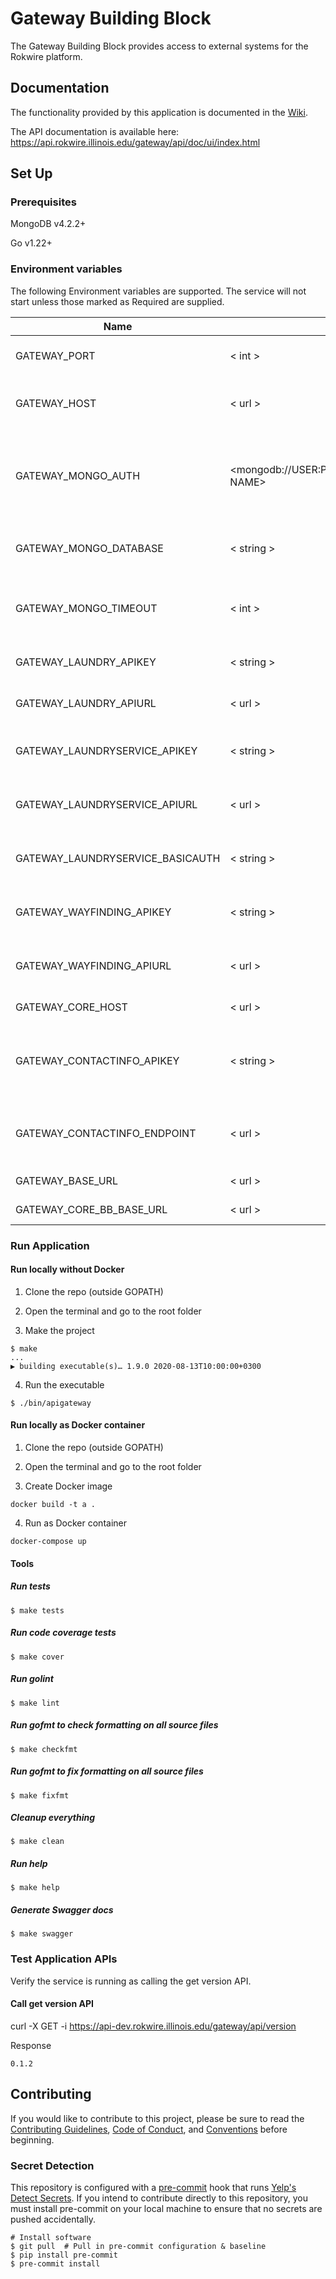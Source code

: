 # Gateway Building Block

The Gateway Building Block provides access to external systems for the Rokwire platform.

## Documentation
The functionality provided by this application is documented in the [Wiki](https://github.com/rokwire/gateway-building-block/wiki).

The API documentation is available here: https://api.rokwire.illinois.edu/gateway/api/doc/ui/index.html

## Set Up

### Prerequisites

MongoDB v4.2.2+

Go v1.22+

### Environment variables
The following Environment variables are supported. The service will not start unless those marked as Required are supplied.

Name|Format|Required|Description
---|---|---|---
GATEWAY_PORT | < int > | yes | The port number of the listening port
GATEWAY_HOST | < url > | yes | URL where this application is being hosted
GATEWAY_MONGO_AUTH | <mongodb://USER:PASSWORD@HOST:PORT/DATABASE NAME> | yes | MongoDB authentication string. The user must have read/write privileges.
GATEWAY_MONGO_DATABASE | < string > | yes | MongoDB database name e.g dining_db
GATEWAY_MONGO_TIMEOUT | < int > | no | MongoDB timeout in milliseconds. Defaults to 500
GATEWAY_LAUNDRY_APIKEY | < string > | yes | API Key for laundry view information
GATEWAY_LAUNDRY_APIURL | < url > | yes | Base URL for Laundry view apis
GATEWAY_LAUNDRYSERVICE_APIKEY | < string > | yes | API key for calling the laundry service apis
GATEWAY_LAUNDRYSERVICE_APIURL | < url > | yes | Base URL for the laundry service API endpoints
GATEWAY_LAUNDRYSERVICE_BASICAUTH | < string > | yes | Token for calling the laundry service apis
GATEWAY_WAYFINDING_APIKEY| < string > | yes | API Key used for calling location api end points
GATEWAY_WAYFINDING_APIURL | < url > | yes | Base URL for building location API endpoints
GATEWAY_CORE_HOST | < url > | yes | Core BB host URL
GATEWAY_CONTACTINFO_APIKEY | < string > | yes | API key used to access campus student information apis
GATEWAY_CONTACTINFO_ENDPOINT | < url > | yes | Base URL to the campus student information apis
GATEWAY_BASE_URL | < url > | yes | Base URL for the gateway
GATEWAY_CORE_BB_BASE_URL | < url > | yes | Base URL for the core

### Run Application

#### Run locally without Docker

1. Clone the repo (outside GOPATH)

2. Open the terminal and go to the root folder
  
3. Make the project  
```
$ make
...
▶ building executable(s)… 1.9.0 2020-08-13T10:00:00+0300
```

4. Run the executable
```
$ ./bin/apigateway
```

#### Run locally as Docker container

1. Clone the repo (outside GOPATH)

2. Open the terminal and go to the root folder
  
3. Create Docker image  
```
docker build -t a .
```
4. Run as Docker container
```
docker-compose up
```

#### Tools

##### Run tests
```
$ make tests
```

##### Run code coverage tests
```
$ make cover
```

##### Run golint
```
$ make lint
```

##### Run gofmt to check formatting on all source files
```
$ make checkfmt
```

##### Run gofmt to fix formatting on all source files
```
$ make fixfmt
```

##### Cleanup everything
```
$ make clean
```

##### Run help
```
$ make help
```

##### Generate Swagger docs
```
$ make swagger
```

### Test Application APIs

Verify the service is running as calling the get version API.

#### Call get version API

curl -X GET -i https://api-dev.rokwire.illinois.edu/gateway/api/version

Response
```
0.1.2
```

## Contributing
If you would like to contribute to this project, please be sure to read the [Contributing Guidelines](CONTRIBUTING.md), [Code of Conduct](CODE_OF_CONDUCT.md), and [Conventions](CONVENTIONS.md) before beginning.

### Secret Detection
This repository is configured with a [pre-commit](https://pre-commit.com/) hook that runs [Yelp's Detect Secrets](https://github.com/Yelp/detect-secrets). If you intend to contribute directly to this repository, you must install pre-commit on your local machine to ensure that no secrets are pushed accidentally.

```
# Install software 
$ git pull  # Pull in pre-commit configuration & baseline 
$ pip install pre-commit 
$ pre-commit install
```